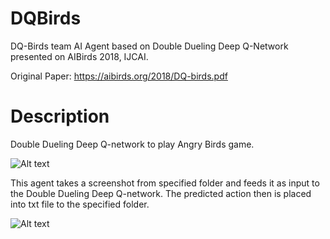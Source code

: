 # DQBirds

DQ-Birds team AI Agent based on Double Dueling Deep Q-Network presented on AIBirds 2018, IJCAI.

Original Paper: https://aibirds.org/2018/DQ-birds.pdf

# Description

Double Dueling Deep Q-network to play Angry Birds game.

![Alt text](/ddqn.jpg?raw=true "Architecture of neural network")

This agent takes a screenshot from specified folder and feeds it as input to the Double Dueling Deep Q-network. 
The predicted action then is placed into txt file to the specified folder.

![Alt text](/imgp.jpg?raw=true "Image pre-processing")
